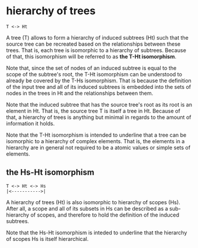 
# hierarchy of trees

```
T <-> Ht
```

A tree (T) allows to form a hierarchy of induced subtrees (Ht) such that the
source tree can be recreated based on the relationships between these trees.
That is, each tree is isomorphic to a hierarchy of subtrees. Because of that,
this isomorphism will be referred to as **the T-Ht isomorphism**.

Note that, since the set of nodes of an induced subtree is equal to the scope
of the subtree's root, the T-Ht isomorphism can be understood to already be
covered by the T-Hs isomorphism. That is because the definition of the input
tree and all of its induced subtrees is embedded into the sets of nodes in
the trees in Ht and the relationships between them.

Note that the induced subtree that has the source tree's root as its root is
an element in Ht. That is, the source tree T is itself a tree in Ht. Because
of that, a hierarchy of trees is anything but minimal in regards to the amount
of information it holds.

Note that the T-Ht isomorphism is intended to underline that a tree can be
isomorphic to a hierarchy of complex elements. That is, the elements in a
hierarchy are in general not required to be a atomic values or simple sets
of elements.

## the Hs-Ht isomorphism

```
T <-> Ht <-> Hs
|<----------->|
```

A hierarchy of trees (Ht) is also isomorphic to hierarchy of scopes (Hs). After
all, a scope and all of its subsets in Hs can be described as a sub-hierarchy
of scopes, and therefore to hold the definition of the induced subtrees.

Note that the Hs-Ht isomorphism is inteded to underline that the hierarchy of
scopes Hs is itself hierarchical.
